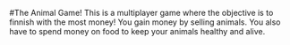 #The Animal Game!
This is a multiplayer game where the objective is to finnish with the most money!
You gain money by selling animals. You also have to spend money on food to keep your animals healthy and alive.